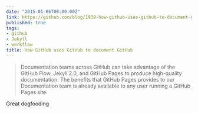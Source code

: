 ```yaml
---
date: "2015-01-06T00:00:00Z"
link: https://github.com/blog/1939-how-github-uses-github-to-document-github
published: true
tags:
- github
- Jekyll
- workflow
title: How GitHub uses GitHub to document GitHub
---
```


> Documentation teams across GitHub can take advantage of the GitHub Flow, Jekyll 2.0, and GitHub Pages to produce high-quality documentation. The benefits that GitHub Pages provides to our Documentation team is already available to any user running a GitHub Pages site.

Great dogfooding
